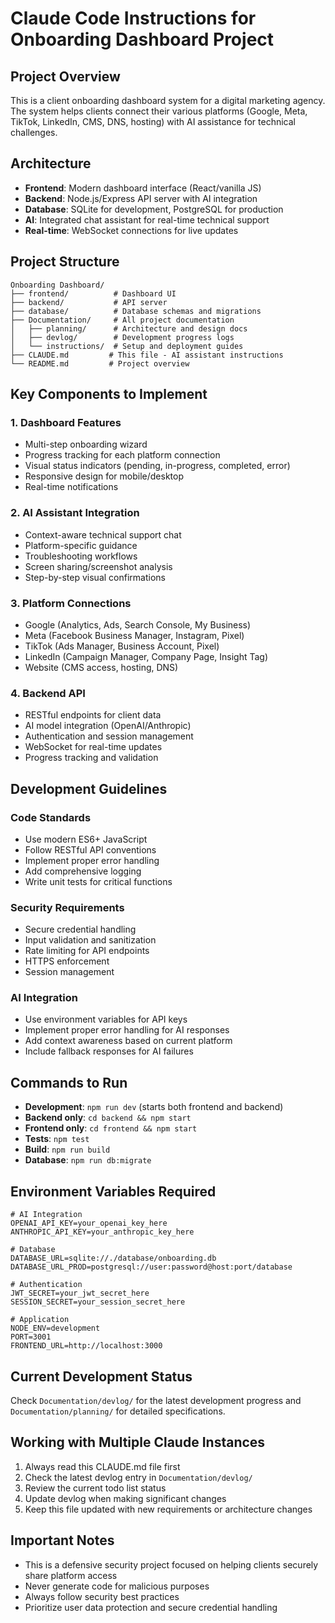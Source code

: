 # Claude Code Instructions for Onboarding Dashboard Project

## Project Overview
This is a client onboarding dashboard system for a digital marketing agency. The system helps clients connect their various platforms (Google, Meta, TikTok, LinkedIn, CMS, DNS, hosting) with AI assistance for technical challenges.

## Architecture
- **Frontend**: Modern dashboard interface (React/vanilla JS)
- **Backend**: Node.js/Express API server with AI integration
- **Database**: SQLite for development, PostgreSQL for production
- **AI**: Integrated chat assistant for real-time technical support
- **Real-time**: WebSocket connections for live updates

## Project Structure
```
Onboarding Dashboard/
├── frontend/          # Dashboard UI
├── backend/           # API server
├── database/          # Database schemas and migrations
├── Documentation/     # All project documentation
│   ├── planning/      # Architecture and design docs
│   ├── devlog/        # Development progress logs
│   └── instructions/  # Setup and deployment guides
├── CLAUDE.md         # This file - AI assistant instructions
└── README.md         # Project overview
```

## Key Components to Implement

### 1. Dashboard Features
- Multi-step onboarding wizard
- Progress tracking for each platform connection
- Visual status indicators (pending, in-progress, completed, error)
- Responsive design for mobile/desktop
- Real-time notifications

### 2. AI Assistant Integration
- Context-aware technical support chat
- Platform-specific guidance
- Troubleshooting workflows
- Screen sharing/screenshot analysis
- Step-by-step visual confirmations

### 3. Platform Connections
- Google (Analytics, Ads, Search Console, My Business)
- Meta (Facebook Business Manager, Instagram, Pixel)
- TikTok (Ads Manager, Business Account, Pixel)
- LinkedIn (Campaign Manager, Company Page, Insight Tag)
- Website (CMS access, hosting, DNS)

### 4. Backend API
- RESTful endpoints for client data
- AI model integration (OpenAI/Anthropic)
- Authentication and session management
- WebSocket for real-time updates
- Progress tracking and validation

## Development Guidelines

### Code Standards
- Use modern ES6+ JavaScript
- Follow RESTful API conventions
- Implement proper error handling
- Add comprehensive logging
- Write unit tests for critical functions

### Security Requirements
- Secure credential handling
- Input validation and sanitization
- Rate limiting for API endpoints
- HTTPS enforcement
- Session management

### AI Integration
- Use environment variables for API keys
- Implement proper error handling for AI responses
- Add context awareness based on current platform
- Include fallback responses for AI failures

## Commands to Run
- **Development**: `npm run dev` (starts both frontend and backend)
- **Backend only**: `cd backend && npm start`
- **Frontend only**: `cd frontend && npm start`
- **Tests**: `npm test`
- **Build**: `npm run build`
- **Database**: `npm run db:migrate`

## Environment Variables Required
```
# AI Integration
OPENAI_API_KEY=your_openai_key_here
ANTHROPIC_API_KEY=your_anthropic_key_here

# Database
DATABASE_URL=sqlite://./database/onboarding.db
DATABASE_URL_PROD=postgresql://user:password@host:port/database

# Authentication
JWT_SECRET=your_jwt_secret_here
SESSION_SECRET=your_session_secret_here

# Application
NODE_ENV=development
PORT=3001
FRONTEND_URL=http://localhost:3000
```

## Current Development Status
Check `Documentation/devlog/` for the latest development progress and `Documentation/planning/` for detailed specifications.

## Working with Multiple Claude Instances
1. Always read this CLAUDE.md file first
2. Check the latest devlog entry in `Documentation/devlog/`
3. Review the current todo list status
4. Update devlog when making significant changes
5. Keep this file updated with new requirements or architecture changes

## Important Notes
- This is a defensive security project focused on helping clients securely share platform access
- Never generate code for malicious purposes
- Always follow security best practices
- Prioritize user data protection and secure credential handling